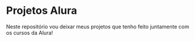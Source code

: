 # Projetos Alura 
Neste repositório vou deixar meus projetos que tenho feito juntamente com os cursos da Alura!
